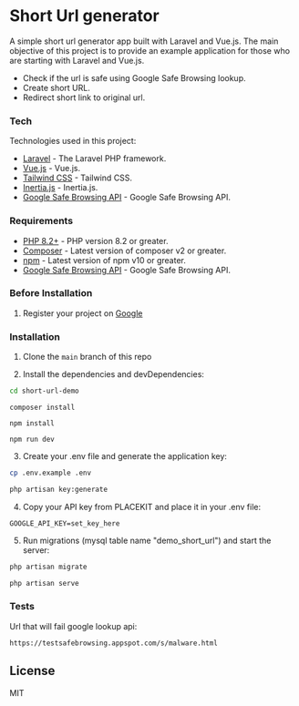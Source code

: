 # Short Url generator


A simple short url generator app built with Laravel and Vue.js. The main objective of this project is to provide an example application for those who are starting with Laravel and Vue.js.

  - Check if the url is safe using Google Safe Browsing lookup.
  - Create short URL.
  - Redirect short link to original url.

### Tech

Technologies used in this project:

* [Laravel](https://github.com/laravel/laravel) - The Laravel PHP framework.
* [Vue.js](https://github.com/vuejs) - Vue.js.
* [Tailwind CSS](https://tailwindcss.com/) - Tailwind CSS.
* [Inertia.js](https://github.com/inertiajs) - Inertia.js.
* [Google Safe Browsing API](https://developers.google.com/safe-browsing/v4) - Google Safe Browsing API.


### Requirements

* [PHP 8.2+](https://www.php.net/) - PHP version 8.2 or greater.
* [Composer](https://getcomposer.org/download/) - Latest version of composer v2 or greater.
* [npm](https://www.npmjs.com/) - Latest version of npm v10 or greater.
* [Google Safe Browsing API](https://developers.google.com/safe-browsing/v4/lookup-api) - Google Safe Browsing API.

### Before Installation

1. Register your project on [Google](https://developers.google.com/safe-browsing/v4/get-started)

### Installation

1. Clone the `main` branch of this repo

2. Install the dependencies and devDependencies:

```sh
cd short-url-demo
```
```
composer install
```
```
npm install
```
```
npm run dev
```

3. Create your .env file and generate the application key:

```sh
cp .env.example .env
```
```sh
php artisan key:generate
```

4. Copy your API key from PLACEKIT and place it in your .env file:

```
GOOGLE_API_KEY=set_key_here
```

5. Run migrations (mysql table name "demo_short_url") and start the server:

```sh
php artisan migrate
```
```sh
php artisan serve
```

### Tests

Url that will fail google lookup api:

```
https://testsafebrowsing.appspot.com/s/malware.html
```

License
----

MIT
